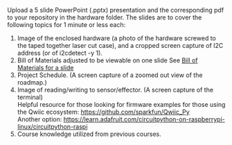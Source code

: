 Upload a 5 slide PowerPoint (.pptx) presentation and the corresponding pdf to your repository in the hardware folder. The slides are to cover the following topics for 1 minute or less each:

1. Image of the enclosed hardware (a photo of the hardware screwed to the taped together laser cut case), and a cropped screen capture of I2C address (or of i2cdetect -y 1).
2. Bill of Materials adjusted to be viewable on one slide
   See [Bill of Materials for a slide](/hardware/bomslide.md)   
3. Project Schedule. (A screen capture of a zoomed out view of the roadmap.)   
4. Image of reading/writing to sensor/effector. (A screen capture of the terminal)   
   Helpful resource for those looking for firmware examples for those using the Qwiic ecosystem: https://github.com/sparkfun/Qwiic_Py   
   Another option: https://learn.adafruit.com/circuitpython-on-raspberrypi-linux/circuitpython-raspi   
5. Course knowledge utilized from previous courses.

